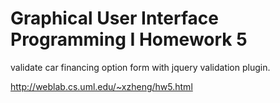 # Graphical User Interface Programming I Homework 5

validate car financing option form with jquery validation plugin.

http://weblab.cs.uml.edu/~xzheng/hw5.html
